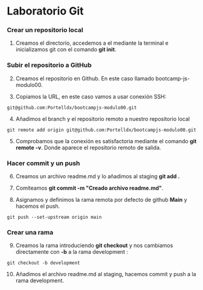 # Laboratorio Git

### Crear un repositorio local

1. Creamos el directorio, accedemos a el mediante la terminal e inicializamos git con el comando **git init**.

### Subir el repositorio a GitHub

2. Creamos el repositorio en Github. En este caso llamado bootcamp-js-modulo00.

3. Copiamos la URL, en este caso vamos a usar conexión SSH:
````````
git@github.com:Portelldx/bootcampjs-modulo00.git
`````````

4. Añadimos el branch y el repositorio remoto a nuestro repositorio local
````````````````
git remote add origin git@github.com:Portelldx/bootcampjs-modulo00.git
```````````````````````

5. Comprobamos que la conexión es satisfactoria mediante el comando **git remote -v**. Donde  aparece el repositorio remoto de salida.

### Hacer commit y un push

6. Creamos un archivo readme.md y lo añadimos al staging **git add .**

7. Comiteamos **git commit -m "Creado archivo readme.md"**.

8. Asignamos y definimos la rama remota por defecto de github **Main** y hacemos el push.

``````
git push --set-upstream origin main
```````

### Crear una rama

9. Creamos la rama introduciendo **git checkout** y nos cambiamos directamente con **-b** a la rama development :
``````
git checkout -b development
``````
10. Añadimos el archivo readme.md al staging, hacemos commit y push a la rama development.